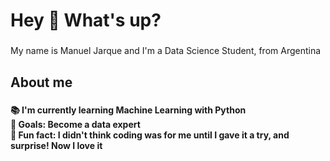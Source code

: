 <h1 align="left">Hey 👋 What's up?</h1>

###

<p align="left">My name is Manuel Jarque and I'm a Data Science Student, from Argentina</p>

###

<h2 align="left">About me</h2>

###

<h4 align="left">📚 I'm currently learning Machine Learning with Python<br>🎯 Goals: Become a data expert <br>🎲 Fun fact: I didn't think coding was for me until I gave it a try, and surprise! Now I love it</h4>

###
